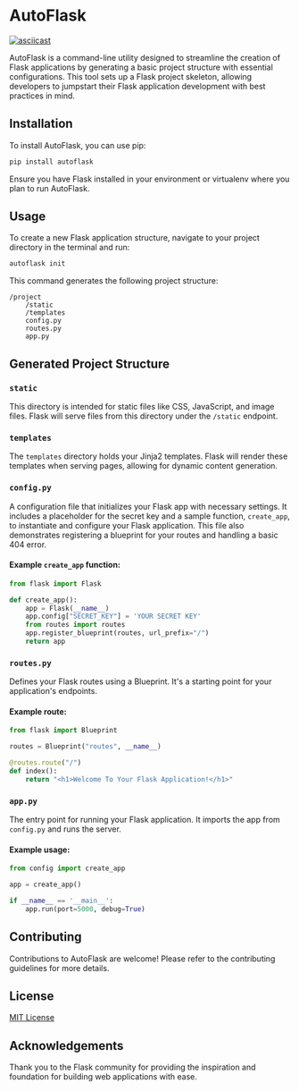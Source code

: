 # AutoFlask

[![asciicast](https://asciinema.org/a/MgPqnItiS0Fj9VCcpq1A1eJWo.svg)](https://asciinema.org/a/MgPqnItiS0Fj9VCcpq1A1eJWo)

AutoFlask is a command-line utility designed to streamline the creation of Flask applications by generating a basic project structure with essential configurations. This tool sets up a Flask project skeleton, allowing developers to jumpstart their Flask application development with best practices in mind.

## Installation

To install AutoFlask, you can use pip:

```bash
pip install autoflask
```

Ensure you have Flask installed in your environment or virtualenv where you plan to run AutoFlask.

## Usage

To create a new Flask application structure, navigate to your project directory in the terminal and run:

```bash
autoflask init
```

This command generates the following project structure:

```
/project
    /static
    /templates
    config.py
    routes.py
    app.py
```

## Generated Project Structure

### `static`

This directory is intended for static files like CSS, JavaScript, and image files. Flask will serve files from this directory under the `/static` endpoint.

### `templates`

The `templates` directory holds your Jinja2 templates. Flask will render these templates when serving pages, allowing for dynamic content generation.

### `config.py`

A configuration file that initializes your Flask app with necessary settings. It includes a placeholder for the secret key and a sample function, `create_app`, to instantiate and configure your Flask application. This file also demonstrates registering a blueprint for your routes and handling a basic 404 error.

#### Example `create_app` function:

```python
from flask import Flask

def create_app():
    app = Flask(__name__)
    app.config["SECRET_KEY"] = 'YOUR SECRET KEY'
    from routes import routes
    app.register_blueprint(routes, url_prefix="/")
    return app
```

### `routes.py`

Defines your Flask routes using a Blueprint. It's a starting point for your application's endpoints.

#### Example route:

```python
from flask import Blueprint

routes = Blueprint("routes", __name__)

@routes.route("/")
def index():
    return "<h1>Welcome To Your Flask Application!</h1>"
```

### `app.py`

The entry point for running your Flask application. It imports the app from `config.py` and runs the server.

#### Example usage:

```python
from config import create_app

app = create_app()

if __name__ == '__main__':
    app.run(port=5000, debug=True)
```

## Contributing

Contributions to AutoFlask are welcome! Please refer to the contributing guidelines for more details.

## License

[MIT License](LICENSE)

## Acknowledgements

Thank you to the Flask community for providing the inspiration and foundation for building web applications with ease.
